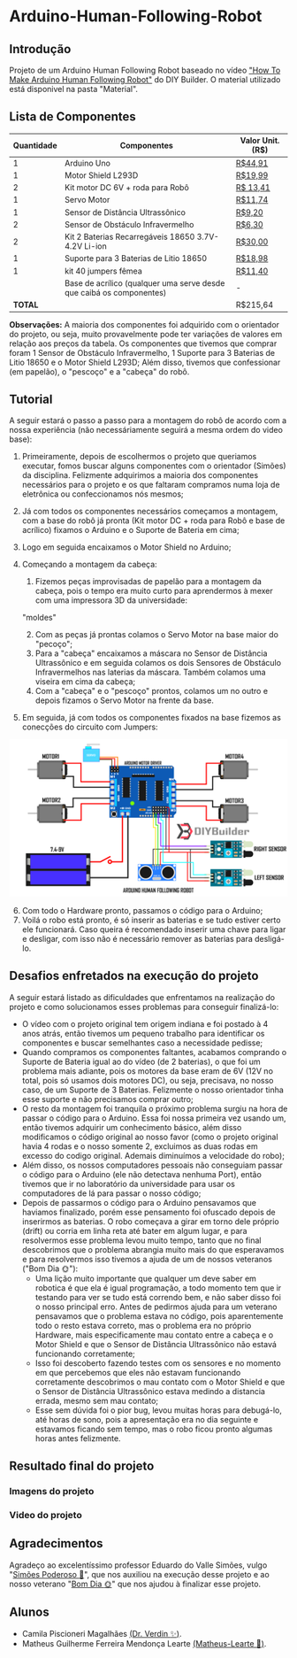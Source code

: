 # Arduino-Human-Following-Robot

## Introdução

Projeto de um Arduino Human Following Robot baseado no vídeo ["How To Make Arduino Human Following Robot"](https://www.youtube.com/watch?v=yAV5aZ0unag&t=24s) do DIY Builder.
O material utilizado está disponivel na pasta "Material".

## Lista de Componentes

| Quantidade | Componentes                                    | Valor Unit. (R$) |
|------------|------------------------------------------------|------------------|
| 1          | Arduino Uno                                    | [R$44,91](https://www.baudaeletronica.com.br/produto/arduino-uno-atmega328-smd-compativel-cabo-usb.html) |
| 1          | Motor Shield L293D                             | [R$19,99](https://www.baudaeletronica.com.br/produto/motor-shield-l293d-driver-ponte-h-para-arduino.html) |
| 2          | Kit motor DC 6V + roda para Robô               | [R$ 13,41](https://www.baudaeletronica.com.br/produto/kit-motor-dc-roda-para-robo.html) |
| 1          | Servo Motor                                    | [R$11,74](https://www.baudaeletronica.com.br/produto/micro-servo-9g-sg90-tower-pro.html) |
| 1          | Sensor de Distância Ultrassônico               | [R$9,20](https://www.baudaeletronica.com.br/produto/sensor-de-distancia-ultrassonico-hc-sr04.html) |
| 2          | Sensor de Obstáculo Infravermelho              | [R$6,30](https://www.baudaeletronica.com.br/produto/modulo-sensor-de-obstaculo-infravermelho-ir.html) |
| 2          | Kit 2 Baterias Recarregáveis 18650 3.7V-4.2V Li-ion | [R$30,00](https://produto.mercadolivre.com.br/MLB-1792812106-kit-2-bateria-recarregavel-18650-37v-42v-li-ion-lanterna-_JM#position%3D26%26search_layout%3Dgrid%26type%3Ditem%26tracking_id%3Ddbb92f25-839f-4a18-8795-f224b35d7b48) |
| 1          | Suporte para 3 Baterias de Litio 18650         | [R$18,98](https://produto.mercadolivre.com.br/MLB-2656593580-suporte-case-para-3s-baterias-18650-126v-com-mola-e-fios-_JM#position%3D23%26search_layout%3Dgrid%26type%3Ditem%26tracking_id%3D24d282f1-dfc9-4428-80fb-c2c0c75f4e5b) |
| 1          | kit 40 jumpers fêmea                           | [R$11,40](https://www.mercadolivre.com.br/cabo-wire-jumper-fmea-x-fmea-20-cm-40pcs/p/MLB28119264#searchVariation%3DMLB28119264%26position%3D2%26search_layout%3Dstack%26type%3Dproduct%26tracking_id%3D4d536945-f704-4bfe-935a-49fe5ed20672)   |
|            | Base de acrílico (qualquer uma serve desde que caibá os componentes) |    -     |
| **TOTAL**  |                                                | R$215,64 |

**Observações:** A maioria dos componentes foi adquirido com o orientador do projeto, ou seja, muito provavelmente pode ter variações de valores em relação aos preços da tabela. 
Os componentes que tivemos que comprar foram 1 Sensor de Obstáculo Infravermelho, 1 Suporte para 3 Baterias de Litio 18650 e o Motor Shield L293D; Além disso, tivemos que confessionar (em papelão), o "pescoço" e a "cabeça" do robô.

## Tutorial

A seguir estará o passo a passo para a montagem do robô de acordo com a nossa experiência (não necessáriamente seguirá a mesma ordem do video base):

1. Primeiramente, depois de escolhermos o projeto que queriamos executar, fomos buscar alguns componentes com o orientador (Simões) da disciplina. Felizmente adquirimos a maioria dos componentes necessários para o projeto e os que faltaram compramos numa loja de eletrônica ou confeccionamos nós mesmos;
2. Já com todos os componentes necessários começamos a montagem, com a base do robô já pronta (Kit motor DC + roda para Robô e base de acrílico) fixamos o Arduino e o Suporte de Bateria em cima;
3. Logo em seguida encaixamos o Motor Shield no Arduino;
4. Começando a montagem da cabeça:
    1. Fizemos peças improvisadas de papelão para a montagem da cabeça, pois o tempo era muito curto para aprendermos à mexer com uma impressora 3D da universidade:

    <img src="">"moldes"

    2. Com as peças já prontas colamos o Servo Motor na base maior do "pecoço";
    3. Para a "cabeça" encaixamos a máscara no Sensor de Distância Ultrassônico e em seguida colamos os dois Sensores de Obstáculo Infravermelhos nas laterias da máscara. Também colamos uma viseira em cima da cabeça;
    4. Com a "cabeça" e o "pescoço" prontos, colamos um no outro e depois fizamos o Servo Motor na frente da base.
5. Em seguida, já com todos os componentes fixados na base fizemos as conecções do circuito com Jumpers:

<img src="./Material/Circuit.jpg">

6. Com todo o Hardware pronto, passamos o código para o Arduino;
7. Voilá o robo está pronto, é só inserir as baterias e se tudo estiver certo ele funcionará. Caso queira é recomendado inserir uma chave para ligar e desligar, com isso não é necessário remover as baterias para desligá-lo.

## Desafios enfretados na execução do projeto

A seguir estará listado as dificuldades que enfrentamos na realização do projeto e como solucionamos esses problemas para conseguir finalizá-lo:

- O vídeo com o projeto original tem origem indiana e foi postado à 4 anos atrás, então tivemos um pequeno trabalho para identificar os componentes e buscar semelhantes caso a necessidade pedisse; 
- Quando compramos os componentes faltantes, acabamos comprando o Suporte de Bateria igual ao do vídeo (de 2 baterias), o que foi um problema mais adiante, pois os motores da base eram de 6V (12V no total, pois só usamos dois motores DC), ou seja, precisava, no nosso caso, de um Suporte de 3 Baterias. Felizmente o nosso orientador tinha esse suporte e não precisamos comprar outro;
- O resto da montagem foi tranquila o próximo problema surgiu na hora de passar o código para o Arduino. Essa foi nossa primeira vez usando um, então tivemos adquirir um conhecimento básico, além disso modificamos o código original ao nosso favor (como o projeto original havia 4 rodas e o nosso somente 2, excluimos as duas rodas em excesso do codigo original. Ademais diminuímos a velocidade do robo);
- Além disso, os nossos computadores pessoais não conseguiam passar o código para o Arduino (ele não detectava nenhuma Port), então tivemos que ir no laboratório da universidade para usar os computadores de lá para passar o nosso código;
- Depois de passarmos o código para o Arduino pensavamos que haviamos finalizado, porém esse pensamento foi ofuscado depois de inserirmos as baterias. O robo começava a girar em torno dele próprio (drift) ou corria em linha reta até bater em algum lugar, e para resolvermos esse problema levou muito tempo, tanto que no final descobrimos que o problema abrangia muito mais do que esperavamos e para resolvermos isso tivemos a ajuda de um de nossos veteranos ("Bom Dia :sun_with_face:"):
    - Uma lição muito importante que qualquer um deve saber em robotica é que ela é igual programação, a todo momento tem que ir testando para ver se tudo está correndo bem, e não saber disso foi o nosso principal erro. Antes de pedirmos ajuda para um veterano pensavamos que o problema estava no código, pois aparentemente todo o resto estava correto, mas o problema era no próprio Hardware, mais especificamente mau contato entre a cabeça e o Motor Shield e que o Sensor de Distância Ultrassônico não estavá funcionando corretamente;
    - Isso foi descoberto fazendo testes com os sensores e no momento em que percebemos que eles não estavam funcionando corretamente descobrimos o mau contato com o Motor Shield e que o Sensor de Distância Ultrassônico estava medindo a distancia errada, mesmo sem mau contato;
    - Esse sem dúvida foi o pior bug, levou muitas horas para debugá-lo, até horas de sono, pois a apresentação era no dia seguinte e estavamos ficando sem tempo, mas o robo ficou pronto algumas horas antes felizmente.

## Resultado final do projeto
### Imagens do projeto

### Video do projeto

## Agradecimentos

Agradeço ao excelentíssimo professor Eduardo do Valle Simões, vulgo "[Simões Poderoso :robot:](https://gitlab.com/simoesusp)", que nos auxiliou na execução desse projeto e ao nosso veterano "[Bom Dia :sun_with_face:](https://github.com/mpferreira003)" que nos ajudou à finalizar esse projeto.

## Alunos

- Camila Piscioneri Magalhães [(Dr. Verdin :sparkles:)](https://github.com/Dr-Verdin).
- Matheus Guilherme Ferreira Mendonça Learte [(Matheus-Learte :musical_note:)](https://github.com/Matheus-Learte).